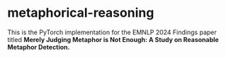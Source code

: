 # metaphorical-reasoning

This is the PyTorch implementation for the EMNLP 2024 Findings paper titled **Merely Judging Metaphor is Not Enough: A Study on Reasonable Metaphor Detection.**

